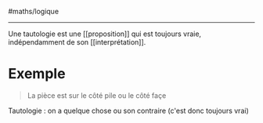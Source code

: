 #maths/logique

----

Une tautologie est une [[proposition]] qui est toujours vraie, indépendamment de son [[interprétation]].

# Exemple
> La pièce est sur le côté pile ou le côté façe

Tautologie : on a quelque chose ou son contraire (c'est donc toujours vrai)
